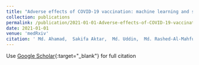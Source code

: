 ```yaml
---
title: "Adverse effects of COVID-19 vaccination: machine learning and statistical approach to identify and classify incidences of morbidity and post-vaccination reactogenicity"
collection: publications
permalink: /publication/2021-01-01-Adverse-effects-of-COVID-19-vaccination-machine-learning-and-statistical-approach-to-identify-and-classify-incidences-of-morbidity-and-post-vaccination-reactogenicity
date: 2021-01-01
venue: 'medRxiv'
citation: ' Md. Ahamad,  Sakifa Aktar,  Md. Uddin,  Md. Rashed-Al-Mahfuz,  AKM Azad,  Shahadat Uddin,  Salem Alyami,  Iqbal Sarker,  Pietro Li{\`o},  Julian Quinn,  Mohammad Moni, &quot;Adverse effects of COVID-19 vaccination: machine learning and statistical approach to identify and classify incidences of morbidity and post-vaccination reactogenicity.&quot; medRxiv, 2021.'
---
```

Use [Google Scholar](https://scholar.google.com/scholar?q=Adverse+effects+of+COVID+19+vaccination:+machine+learning+and+statistical+approach+to+identify+and+classify+incidences+of+morbidity+and+post+vaccination+reactogenicity){:target="_blank"} for full citation